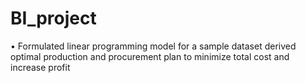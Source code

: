 # BI_project
•	Formulated linear programming model for a sample dataset
derived optimal production and procurement plan to minimize total cost and increase profit 
